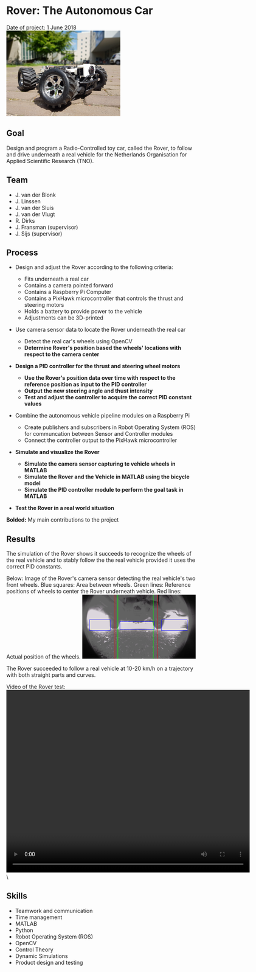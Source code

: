 # Rover: The Autonomous Car
Date of project: 1 June 2018 \
<img src="/assets/img/rover_av.PNG" alt="roverav" width="300"/>

## Goal
Design and program a Radio-Controlled toy car, called the Rover, to follow and drive underneath a real vehicle 
for the Netherlands Organisation for Applied Scientific Research (TNO).

## Team
* J. van der Blonk
* J. Linssen
* J. van der Sluis
* J. van der Vlugt
* R. Dirks
* J. Fransman (supervisor)
* J. Sijs (supervisor)

## Process
* Design and adjust the Rover according to the following criteria:
  - Fits underneath a real car
  - Contains a camera pointed forward
  - Contains a Raspberry Pi Computer
  - Contains a PixHawk microcontroller that controls the thrust and steering motors
  - Holds a battery to provide power to the vehicle
  - Adjustments can be 3D-printed
* Use camera sensor data to locate the Rover underneath the real car
  - Detect the real car's wheels using OpenCV
  - **Determine Rover's position based the wheels' locations with respect to the camera center**
* **Design a PID controller for the thrust and steering wheel motors**
  - **Use the Rover's position data over time with respect to the reference position as input to the PID controller**
  - **Output the new steering angle and thust intensity**
  - **Test and adjust the controller to acquire the correct PID constant values**
* Combine the autonomous vehicle pipeline modules on a Raspberry Pi
  - Create publishers and subscribers in Robot Operating System (ROS) for communcation between Sensor and Controller modules 
  - Connect the controller output to the PixHawk microcontroller
* **Simulate and visualize the Rover**
  - **Simulate the camera sensor capturing te vehicle wheels in MATLAB** 
  - **Simulate the Rover and the Vehicle in MATLAB using the bicycle model**
  - **Simulate the PID controller module to perform the goal task in MATLAB**

* **Test the Rover in a real world situation**

**Bolded:** My main contributions to the project

## Results
The simulation of the Rover shows it succeeds to recognize the wheels of the real vehicle and to stably follow the the real vehicle provided it uses the correct PID constants.

Below: Image of the Rover's camera sensor detecting the real vehicle's two front wheels. Blue squares: Area between wheels. Green lines: Reference positions of wheels to center the Rover underneath vehicle. Red lines: Actual position of the wheels.
<img src="/assets/img/wheel_detection.PNG" alt="roverav" width="300"/>

The Rover succeeded to follow a real vehicle at 10-20 km/h on a trajectory with both straight parts and curves.

Video of the Rover test:
<video width="640" height="480" controls>
  <source src="./assets/img/rover_demonstration_LQ.mp4" type="video/mp4">
  Your browser does not support the video tag.
</video> \

## Skills
* Teamwork and communication
* Time management
* MATLAB
* Python
* Robot Operating System (ROS)
* OpenCV
* Control Theory
* Dynamic Simulations
* Product design and testing
